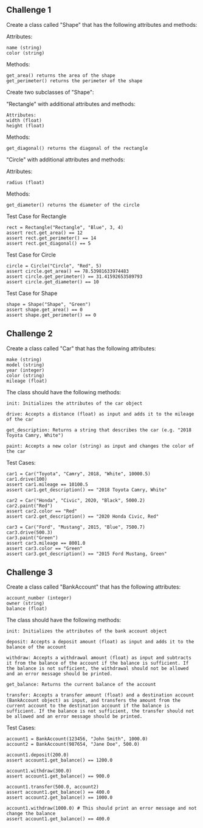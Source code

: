 ## Challenge 1

Create a class called "Shape" that has the following attributes and methods:

Attributes:
```
name (string)
color (string)
```

Methods:
```
get_area() returns the area of the shape
get_perimeter() returns the perimeter of the shape
```
Create two subclasses of "Shape":

"Rectangle" with additional attributes and methods:
```
Attributes:
width (float)
height (float)
```
Methods:
```
get_diagonal() returns the diagonal of the rectangle
```
"Circle" with additional attributes and methods:

Attributes:
```
radius (float)
```

Methods:
```
get_diameter() returns the diameter of the circle
```


Test Case for Rectangle
```
rect = Rectangle("Rectangle", "Blue", 3, 4)
assert rect.get_area() == 12
assert rect.get_perimeter() == 14
assert rect.get_diagonal() == 5
```

Test Case for Circle
```
circle = Circle("Circle", "Red", 5)
assert circle.get_area() == 78.53981633974483
assert circle.get_perimeter() == 31.41592653589793
assert circle.get_diameter() == 10
```

Test Case for Shape
```
shape = Shape("Shape", "Green")
assert shape.get_area() == 0
assert shape.get_perimeter() == 0
```

## Challenge 2
Create a class called "Car" that has the following attributes:
```
make (string)
model (string)
year (integer)
color (string)
mileage (float)
```

The class should have the following methods:
```
init: Initializes the attributes of the car object

drive: Accepts a distance (float) as input and adds it to the mileage of the car

get_description: Returns a string that describes the car (e.g. "2018 Toyota Camry, White")

paint: Accepts a new color (string) as input and changes the color of the car
```

Test Cases:
```
car1 = Car("Toyota", "Camry", 2018, "White", 10000.5)
car1.drive(100)
assert car1.mileage == 10100.5
assert car1.get_description() == "2018 Toyota Camry, White"
```
```
car2 = Car("Honda", "Civic", 2020, "Black", 5000.2)
car2.paint("Red")
assert car2.color == "Red"
assert car2.get_description() == "2020 Honda Civic, Red"
```
```
car3 = Car("Ford", "Mustang", 2015, "Blue", 7500.7)
car3.drive(500.3)
car3.paint("Green")
assert car3.mileage == 8001.0
assert car3.color == "Green"
assert car3.get_description() == "2015 Ford Mustang, Green"
```

## Challenge 3
Create a class called "BankAccount" that has the following attributes:
```
account_number (integer)
owner (string)
balance (float)
```

The class should have the following methods:
```
init: Initializes the attributes of the bank account object

deposit: Accepts a deposit amount (float) as input and adds it to the balance of the account

withdraw: Accepts a withdrawal amount (float) as input and subtracts it from the balance of the account if the balance is sufficient. If the balance is not sufficient, the withdrawal should not be allowed and an error message should be printed.

get_balance: Returns the current balance of the account

transfer: Accepts a transfer amount (float) and a destination account (BankAccount object) as input, and transfers the amount from the current account to the destination account if the balance is sufficient. If the balance is not sufficient, the transfer should not be allowed and an error message should be printed.
```

Test Cases:
```
account1 = BankAccount(123456, "John Smith", 1000.0)
account2 = BankAccount(987654, "Jane Doe", 500.0)

account1.deposit(200.0)
assert account1.get_balance() == 1200.0

account1.withdraw(300.0)
assert account1.get_balance() == 900.0

account1.transfer(500.0, account2)
assert account1.get_balance() == 400.0
assert account2.get_balance() == 1000.0

account1.withdraw(1000.0) # This should print an error message and not change the balance
assert account1.get_balance() == 400.0
```